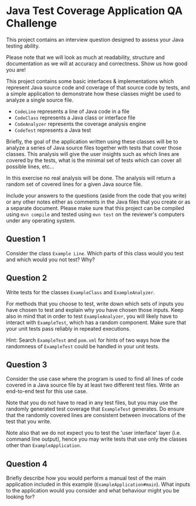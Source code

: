Java Test Coverage Application QA Challenge
============

This project contains an interview question designed to assess your Java
testing ability.

Please note that we will look as much at readability, structure and documentation
as we will at accuracy and correctness. Show us how good you are!

This project contains some basic interfaces & implementations 
which represent Java source code and coverage of that source code by tests, and
a simple application to demonstrate how these classes might be used to analyze
a single source file.

- `CodeLine` represents a line of Java code in a file
- `CodeClass` represents a Java class or interface file
- `CodeAnalyzer` represents the coverage analysis engine
- `CodeTest` represents a Java test

Briefly, the goal of the application written using these classes will be 
to analyze a series of Java source files together with tests that cover 
those classes. This analysis will give the user insights such as which lines 
are covered by the tests, what is the minimal set of tests which can cover 
all possible lines, etc...

In this exercise no real analysis will be done. The analysis will return a 
random set of covered lines for a given Java source file.

Include your answers to the questions (aside from the code that you write)
or any other notes either as comments in the Java files that you create 
or as a separate document. Please make sure that this project can be compiled
using `mvn compile` and tested using `mvn test` on the reviewer's computers 
under any operating system.

Question 1
------
Consider the class `Example Line`. 
Which parts of this class would you test and which would you not test? Why?

Question 2
------
Write tests for the classes `ExampleClass` and `ExampleAnalyzer`.

For methods that you choose to test, write down which sets of inputs
you have chosen to test and explain why you have chosen those inputs.
Keep also in mind that in order to test `ExampleAnalyzer`, you will likely have
to interact with `ExampleTest`, which has a random component. Make sure that
your unit tests pass reliably in repeated executions.

Hint: Search `ExampleTest` and `pom.xml` for hints of two ways how the
randomness of `ExampleTest` could be handled in your unit tests.

Question 3
------
Consider the use case where the program is used to find all lines of code
covered in a Java source file by at least two different test files. Write 
an end-to-end test for this use case.

Note that you do not have to read in any test files, but you may use the
randomly generated test coverage that `ExampleTest` generates. Do ensure that
the randomly covered lines are consistent between invocations of the test
that you write.

Note also that we do not expect you to test the 'user interface' layer
(i.e. command line output), hence you may write tests that use 
only the classes other than `ExampleApplication`.

Question 4
------
Briefly describe how you would perform a manual test of the main application
included in this example (`ExampleApplication#main`). What inputs to the
application would you consider and what behaviour might you be looking for?
